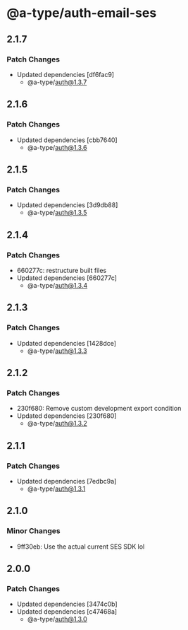 # @a-type/auth-email-ses

## 2.1.7

### Patch Changes

- Updated dependencies [df6fac9]
  - @a-type/auth@1.3.7

## 2.1.6

### Patch Changes

- Updated dependencies [cbb7640]
  - @a-type/auth@1.3.6

## 2.1.5

### Patch Changes

- Updated dependencies [3d9db88]
  - @a-type/auth@1.3.5

## 2.1.4

### Patch Changes

- 660277c: restructure built files
- Updated dependencies [660277c]
  - @a-type/auth@1.3.4

## 2.1.3

### Patch Changes

- Updated dependencies [1428dce]
  - @a-type/auth@1.3.3

## 2.1.2

### Patch Changes

- 230f680: Remove custom development export condition
- Updated dependencies [230f680]
  - @a-type/auth@1.3.2

## 2.1.1

### Patch Changes

- Updated dependencies [7edbc9a]
  - @a-type/auth@1.3.1

## 2.1.0

### Minor Changes

- 9ff30eb: Use the actual current SES SDK lol

## 2.0.0

### Patch Changes

- Updated dependencies [3474c0b]
- Updated dependencies [c47468a]
  - @a-type/auth@1.3.0

